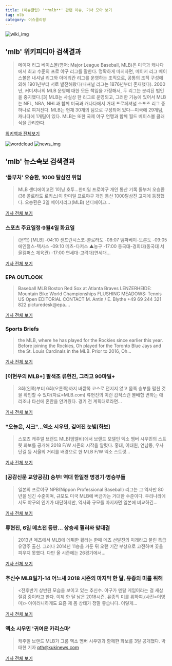 ```yaml
---
title: (이슈클립) '**mlb**' 관련 이슈, 기사 모아 보기
tag: mlb
category: 이슈클리핑
---
```

![wiki_img](https://user-images.githubusercontent.com/42597476/44503234-41136a80-a6d0-11e8-9071-6fc6418eafe4.png)
## **'**mlb**'** 위키피디아 검색결과
>메이저 리그 베이스볼(영어: Major League Baseball, MLB)은 미국과 캐나다에서 최고 수준의 프로 야구 리그를 말한다. 명확하게 따지자면, 메이저 리그 베이스볼은 내셔널 리그와 아메리칸 리그를 운영하는 조직으로, 공통의 조직 구성에 의해 1901년부터 서로 발전해왔다(내셔널 리그는 1876년부터 존재했다). 2000년, 커미셔너의 MLB 운영에 대한 모든 책임을 가정해서, 두 리그는 분리된 법인을 중지했다.[3] MLB는 사실상 한 리그로 운영되고, 그러한 기능에 있어서 MLB는 NFL, NBA, NHL과 함께 미국과 캐나다에서 거대 프로페셔널 스포츠 리그 중 하나로 여겨진다. MLB는 현재 30개의 팀으로 구성되어 있다―미국에 29개팀, 캐나다에 1개팀이 있다. MLB는 또한 국제 야구 연맹과 함께 월드 베이스볼 클래식을 관리한다.

<a href="https://ko.wikipedia.org/wiki/mlb" target="_blank">위키백과 전체보기</a>

![wordcloud](https://s3.ap-northeast-2.amazonaws.com/lyrics101-wordcloud/2018-09-04-1535999087.png)
![news_img](https://user-images.githubusercontent.com/42597476/44507050-1206f400-a6e4-11e8-8d98-7ffbfebb353f.png)
## **'**mlb**'** 뉴스속보 검색결과
### ‘돌부처’ 오승환, 1000 탈삼진 위업

>MLB 샌디에이고전 1이닝 호투…한미일 프로야구 개인 통산 기록 돌부처 오승환(36·콜로라도 로키스)이 한미일 프로야구 개인 통산 1000탈삼진 고지에 등정했다. 오승환은 3일 메이저리그(MLB) 샌디에이고...

<a href="http://www.kookje.co.kr/news2011/asp/newsbody.asp?code=0600&key=20180904.22020000625" target="_blank">기사 전체 보기</a>

### 스포츠 주요일정·9월4일 화요일

>(문학) [MLB] -04:10 샌프란시스코-콜로라도 -08:07 탬파베이-토론토 -09:05 에인절스-텍사스 -09:10 메츠-다저스 ▲농구 -17:00 동국대-경희대(동국대 서울캠퍼스 체육관) -17:00 연세대-고려대(연세대...

<a href="http://www.newsis.com/view/?id=NISX20180903_0000408246&cID=10501&pID=10500" target="_blank">기사 전체 보기</a>

### EPA OUTLOOK

>Baseball MLB Boston Red Sox at Atlanta Braves LENZERHEIDE: Mountain Bike World Championships FLUSHING MEADOWS: Tennis US Open EDITORIAL CONTACT M. Antin / E. Blythe +49 69 244 321 822 picturedesk@epa....

<a href="https://news.naver.com/main/read.nhn?mode=LSD&mid=sec&sid1=104&oid=091&aid=0006756530" target="_blank">기사 전체 보기</a>

### Sports Briefs

>the MLB, where he has played for the Rockies since earlier this year. Before joining the Rockies, Oh played for the Toronto Blue Jays and the St. Louis Cardinals in the MLB. Prior to 2016, Oh...

<a href="http://koreajoongangdaily.joins.com/news/article/article.aspx?aid=3052694" target="_blank">기사 전체 보기</a>

### [이현우의 MLB+] 팔색조 류현진, 그리고 90마일+

>3회(왼쪽)부터 6회(오른쪽)까지 바깥쪽 코스로 던지지 않고 몸쪽 승부를 펼친 것을 확인할 수 있다(자료=MLB.com)  류현진의 이런 갑작스런 볼배합 변화는 애리조나 타선에 혼란을 안겨줬다. 경기 전 계획대로라면...

<a href="http://www.mbcsportsplus.com/news/?mode=view&cate=17&b_idx=99883569.000" target="_blank">기사 전체 보기</a>

### "오늘은, 시크"…엑소 시우민, 깊어진 눈빛[화보]

>스포츠 캐주얼 브랜드 MLB(엠엘비)에서 브랜드 모델인 엑소 멤버 시우민의 스트릿 화보를 공개해 2018 F/W 시즌의 시작을 알렸다. 홍대, 이태원, 연남동, 우사단길 등 서울의 거리를 배경으로 한 MLB F/W 엑소 스트릿...

<a href="http://sports.chosun.com/news/ntype.htm?id=201809040100023690001689&servicedate=20180903" target="_blank">기사 전체 보기</a>

### [공감신문 교양공감] 승부! 역대 한일전 명경기·명승부들

>일본의 프로야구 NPB(Nippon Professional Baseball) 리그는 그 역사만 80년을 넘긴 수준이며, 규모도 미국 MLB에 버금가는 거대한 수준이다. 우리나라에서도 야구의 인기가 대단하지만, 역사와 규모를 따지자면 일본에 비교하긴...

<a href="http://www.gokorea.kr/news/articleView.html?idxno=50948" target="_blank">기사 전체 보기</a>

### 류현진, 6일 메츠전 등판… 상승세 휠러와 맞대결

>2013년 메츠에서 MLB에 데뷔한 휠러는 한때 메츠 선발진의 미래라고 불린 특급 유망주 출신. 그러나 2014년 11승을 거둔 뒤 오랜 기간 부상으로 고전하며 꽃을 피우지 못했다. 다만 올 시즌에는 26경기에서...

<a href="http://www.osen.co.kr/article/G1110981200" target="_blank">기사 전체 보기</a>

### 추신수 MLB일기-14 어느새 2018 시즌의 마지막 한 달, 유종의 미를 위해

><전후반기 상반된 모습을 보이고 있는 추신수. 야구가 멘탈 게임이라는 걸 새삼 절감 중이라고 한다. 이제 한 달 남은 2018시즌. 유종의 미를 위하여.(사진=이영미)> 아이러니하게도 요즘 제 몸 상태가 정말 좋습니다. 이렇게...

<a href="http://sports.news.naver.com/wbaseball/news/read.nhn?oid=512&aid=0000000043" target="_blank">기사 전체 보기</a>

### 엑소 시우민 '귀여운 카리스마'

>캐주얼 브랜드 MLB가 그룹 엑소 멤버 시우민과 함께한 화보를 3일 공개했다. 박태현 기자 pth@kukinews.com

<a href="http://www.kukinews.com/news/article.html?no=582199" target="_blank">기사 전체 보기</a>



